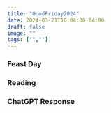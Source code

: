 ```yaml
---
title: "GoodFriday2024"
date: 2024-03-21T16:04:00-04:00
draft: false
image: ""
tags: ["",""]
---
```


### Feast Day


### Reading


### ChatGPT Response
